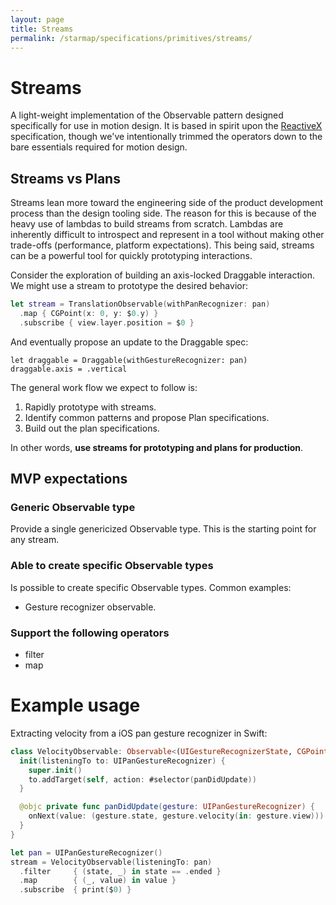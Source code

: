 ```yaml
---
layout: page
title: Streams
permalink: /starmap/specifications/primitives/streams/
---
```


# Streams

A light-weight implementation of the Observable pattern designed specifically for use in motion
design. It is based in spirit upon the
[ReactiveX](http://reactivex.io/documentation/observable.html) specification, though we've
intentionally trimmed the operators down to the bare essentials required for motion design.

## Streams vs Plans

Streams lean more toward the engineering side of the product development process than the design
tooling side. The reason for this is because of the heavy use of lambdas to build streams from
scratch. Lambdas are inherently difficult to introspect and represent in a tool without making other
trade-offs (performance, platform expectations). This being said, streams can be a powerful tool
for quickly prototyping interactions.

Consider the exploration of building an axis-locked Draggable interaction. We might use a stream to
prototype the desired behavior:

```swift
let stream = TranslationObservable(withPanRecognizer: pan)
  .map { CGPoint(x: 0, y: $0.y) }
  .subscribe { view.layer.position = $0 }
```

And eventually propose an update to the Draggable spec:

```
let draggable = Draggable(withGestureRecognizer: pan)
draggable.axis = .vertical
```

The general work flow we expect to follow is:

1. Rapidly prototype with streams.
2. Identify common patterns and propose Plan specifications.
3. Build out the plan specifications.

In other words, **use streams for prototyping and plans for production**.

## MVP expectations

### Generic Observable type

Provide a single genericized Observable type. This is the starting point for any stream.

### Able to create specific Observable types

Is possible to create specific Observable types. Common examples:

- Gesture recognizer observable.

### Support the following operators

- filter
- map

# Example usage

Extracting velocity from a iOS pan gesture recognizer in Swift:

```swift
class VelocityObservable: Observable<(UIGestureRecognizerState, CGPoint)> {
  init(listeningTo to: UIPanGestureRecognizer) {
    super.init()
    to.addTarget(self, action: #selector(panDidUpdate))
  }

  @objc private func panDidUpdate(gesture: UIPanGestureRecognizer) {
    onNext(value: (gesture.state, gesture.velocity(in: gesture.view)))
  }
}

let pan = UIPanGestureRecognizer()
stream = VelocityObservable(listeningTo: pan)
  .filter     { (state, _) in state == .ended }
  .map        { (_, value) in value }
  .subscribe  { print($0) }
```
